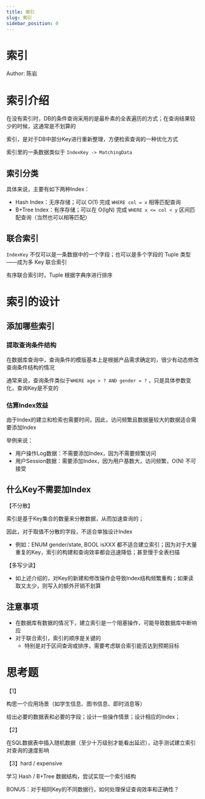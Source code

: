 ```yaml
---
title: 索引
slug: 索引
sidebar_position: 0
---
```



# 索引

Author: 陈岩

# 索引介绍

在没有索引时，DB的条件查询采用的是最朴素的全表遍历的方式；在查询结果较少的时候，这通常是不划算的

索引，是对于DB中部分Key进行重新整理，方便检索查询的一种优化方式

索引里的一条数据类似于 `IndexKey -> MatchingData`

## 索引分类

具体来说，主要有如下两种Index：

- Hash Index：无序存储；可以 O(1) 完成 `WHERE col = x` 相等匹配查询
- B+Tree Index：有序存储；可以在 O(lgN) 完成 `WHERE x <= col < y` 区间匹配查询（当然也可以相等匹配）

## 联合索引

`IndexKey` 不仅可以是一条数据中的一个字段；也可以是多个字段的 Tuple 类型——成为多 Key 联合索引

有序联合索引时，Tuple 根据字典序进行排序

# 索引的设计

## 添加哪些索引

### 提取查询条件结构

在数据库查询中，查询条件的模版基本上是根据产品需求确定的，很少有动态修改查询条件结构的情况

通常来说，查询条件类似于`WHERE age > ? AND gender = ?` ，只是具体参数变化，查询Key是不变的

### 估算Index效益

由于Index的建立和检索也需要时间，因此，访问频繁且数据量较大的数据适合需要添加Index

举例来说：

- 用户操作Log数据：不需要添加Index，因为不需要频繁访问
- 用户Session数据：需要添加Index，因为用户基数大，访问频繁，O(N) 不可接受

## 什么Key不需要加Index

【不分散】

索引是基于Key集合的数量来分散数据，从而加速查询的；

因此，对于取值不分散的字段，不适合单独设计Index

- 例如：ENUM gender/state, BOOL isXXX 都不适合建立索引；因为对于大量重复的Key，索引的构建和查询效率都会迅速降低；甚至慢于全表扫描

【多写少读】

- 如上述介绍的，对Key的新建和修改操作会导致Index结构频繁重构；如果读取又太少，则写入的额外开销不划算

## 注意事项

- 在数据库有数据的情况下，建立索引是一个阻塞操作，可能导致数据库中断响应
- 对于联合索引，索引的顺序是关键的
    - 特别是对于区间查询或排序，需要考虑联合索引能否达到预期目标

# 思考题

【1】

构思一个应用场景（如学生信息、图书信息、即时消息等）

给出必要的数据表和必要的字段；设计一些操作情景；设计相应的Index；

【2】

在SQL数据表中插入随机数据（至少十万级别才能看出延迟），动手测试建立索引对查询的速度影响

【3】hard / expensive

学习 Hash / B+Tree 数据结构，尝试实现一个索引结构

BONUS：对于相同Key的不同数据行，如何处理保证查询效率和正确性？

